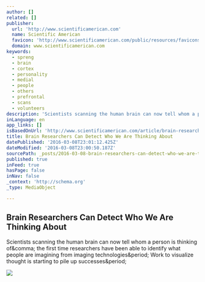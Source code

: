 ```yaml
---
author: []
related: []
publisher:
  url: 'http://www.scientificamerican.com'
  name: Scientific American
  favicon: 'http://www.scientificamerican.com/public/resources/favicons/favicon-2bdc20b6b8b461ae319099c48d4f62d0.ico'
  domain: www.scientificamerican.com
keywords:
  - spreng
  - brain
  - cortex
  - personality
  - medial
  - people
  - others
  - prefrontal
  - scans
  - volunteers
description: 'Scientists scanning the human brain can now tell whom a person is thinking of, the first time researchers have been able to identify what people are imagining from imaging technologies. Work to visualize thought is starting to pile up successes.'
inLanguage: en
app_links: []
isBasedOnUrl: 'http://www.scientificamerican.com/article/brain-researchers-can-detect-who-we-are-thinking-about/'
title: Brain Researchers Can Detect Who We Are Thinking About
datePublished: '2016-03-08T23:01:12.425Z'
dateModified: '2016-03-08T23:00:50.187Z'
sourcePath: _posts/2016-03-08-brain-researchers-can-detect-who-we-are-thinking-about.md
published: true
inFeed: true
hasPage: false
inNav: false
_context: 'http://schema.org'
_type: MediaObject

---
```

<article style=""><h1>Brain Researchers Can Detect Who We Are Thinking About</h1><p>Scientists scanning the human brain can now tell whom a person is thinking of&amp;comma; the first time researchers have been able to identify what people are imagining from imaging technologies&amp;period; Work to visualize thought is starting to pile up successes&amp;period;</p><img src="http://www.scientificamerican.com/sciam/cache/file/28C333BE-7F2C-46A8-B6168FA8E0CA2E7F_agenda.jpg?w=600&amp;h=335" /></article>